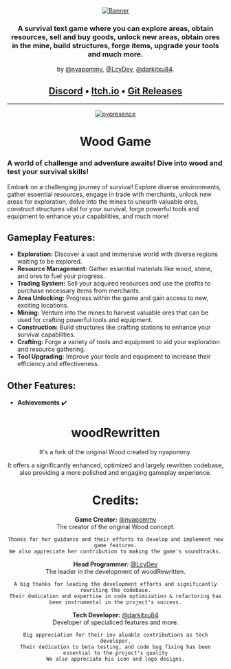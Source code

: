 <div align=center>

[![Banner]](https://github.com/nyapommy/wood)

### A survival text game where you can explore areas, obtain resources, sell and buy goods, unlock new areas, obtain ores in the mine, build structures, forge items, upgrade your tools and much more.

by [@nyapommy][nyapommy], [@LcyDev][LcyDev], [@darkitxu84][darkitxu84].

## [Discord][Discord] &bullet; [Itch.io][itch.io] &bullet; [Git Releases](https://github.com/nyapommy/wood/releases)
</div>

* * *

<div align=center>

[![pypresence](https://img.shields.io/badge/using-pypresence-00bb88.svg?style=for-the-badge&logo=discord&logoWidth=20)](https://github.com/qwertyquerty/pypresence)

# Wood Game
</div>

### A world of challenge and adventure awaits! Dive into wood and test your survival skills!

Embark on a challenging journey of survival! Explore diverse environments, gather essential resources, engage in trade with merchants, unlock new areas for exploration, delve into the mines to unearth valuable ores, construct structures vital for your survival, forge powerful tools and equipment to enhance your capabilities, and much more!

## Gameplay Features:

* **Exploration:** Discover a vast and immersive world with diverse regions waiting to be explored.
* **Resource Management:** Gather essential materials like wood, stone, and ores to fuel your progress.
* **Trading System:** Sell your acquired resources and use the profits to purchase necessary items from merchants.
* **Area Unlocking:** Progress within the game and gain access to new, exciting locations.
* **Mining:** Venture into the mines to harvest valuable ores that can be used for crafting powerful tools and equipment.
* **Construction:** Build structures like crafting stations to enhance your survival capabilities.
* **Crafting:** Forge a variety of tools and equipment to aid your exploration and resource gathering.
* **Tool Upgrading:** Improve your tools and equipment to increase their efficiency and effectiveness.

## Other Features:
* **Achievements** :heavy_check_mark: 

<div align=center>

# woodRewritten

It's a fork of the original Wood created by nyapommy.

It offers a significantly enhanced, optimized and largely rewritten codebase, also providing a more polished and engaging gameplay experience.
</div>

<div align=center>

# Credits:

**Game Creator:** [@nyapommy][nyapommy] \
  The creator of the original Wood concept.
  
  `Thanks for her guidance and their efforts to develop and implement new game features.` \
  `We also appreciate her contribution to making the game's soundtracks.`

**Head Programmer:** [@LcyDev][LcyDev] \
  The leader in the development of woodRewritten.
  
  `A big thanks for leading the development efforts and significantly rewriting the codebase.` \
  `Their dedication and expertise in code optimization & refactoring has been instrumental in the project's success.`

**Tech Developer:** [@darkitxu84][darkitxu84] \
  Developer of specialiced features and more.
  
  `Big appreciation for their inv
aluable contributions as tech developer.` \
  `Their dedication to beta testing, and code bug fixing has been essential to the project's quality` \
  `We also appreciate his icon and logo designs.`
</div>

[//]: # (Other)
  [Banner]: https://raw.githubusercontent.com/giganlak/wood/main/assets/icons/logo.png

[//]: # (Socials)
  [Discord]: https://discord.gg/dmHZGZp2vH
  [Reddit]: N/A
  [Twitter]: N/A
  [Youtube]: N/A

[//]: # (Links)
  [GitHub]: https://github.com/nyapommy/wood
  [itch.io]: https://nyapommy.itch.io/wood

[//]: # (Contributors)
  [nyapommy]: https://github.com/nyapommy
  [LcyDev]: https://github.com/LcyDev
  [darkitxu84]: https://github.com/darkitxu84
